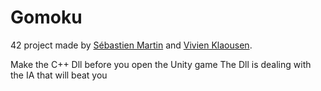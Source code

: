 # Gomoku
42 project made by [Sébastien Martin](https://github.com/derekao) and [Vivien Klaousen](https://github.com/vklaouse).

Make the C++ Dll before you open the Unity game
The Dll is dealing with the IA that will beat you
